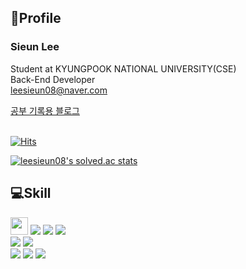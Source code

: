 ## 🫠Profile

### Sieun Lee

Student at KYUNGPOOK NATIONAL UNIVERSITY(CSE)<br>
Back-End Developer<br>
<leesieun08@naver.com>

<a href = "https://springisbom.tistory.com/">공부 기록용 블로그</a><br><br>

[![Hits](https://hits.seeyoufarm.com/api/count/incr/badge.svg?url=https%3A%2F%2Fgithub.com%2Fsieunie&count_bg=%23FFE700&title_bg=%23555555&icon=&icon_color=%23E7E7E7&title=hits&edge_flat=false)](https://hits.seeyoufarm.com)

[![leesieun08's solved.ac stats](https://github-readme-solvedac.hyp3rflow.vercel.app/api/?handle=leesieun08)](https://solved.ac/profile/leesieun08)
<br>

## 💻Skill

<div>
<img src="https://img.shields.io/badge/C-A8B9CC?style=flat-square&logo=C&logoColor=white" height = "28"> 
<img src="https://img.shields.io/badge/java-007396?style=for-the-badge&logo=java&logoColor=white"> 
<img src="https://img.shields.io/badge/kotlin-7F52FF?style=for-the-badge&logo=kotlin&logoColor=white"> 
<img src="https://img.shields.io/badge/python-3776AB?style=for-the-badge&logo=python&logoColor=white"><br>
<img src="https://img.shields.io/badge/Spring Boot-6DB33F?style=for-the-badge&logo=Spring Boot&logoColor=white">
<img src="https://img.shields.io/badge/MySQL-4479A1?style=for-the-badge&logo=MySQL&logoColor=white"><br>
<img src="https://img.shields.io/badge/GitHub-181717?style=for-the-badge&logo=GitHub&logoColor=white"> 
<img src="https://img.shields.io/badge/Git-F05032?style=for-the-badge&logo=Git&logoColor=white"> 
<img src="https://img.shields.io/badge/Notion-000000?style=for-the-badge&logo=Notion&logoColor=white">
</div>


